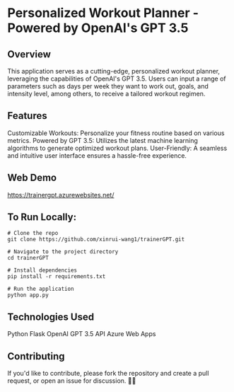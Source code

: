 # Personalized Workout Planner - Powered by OpenAI's GPT 3.5
## Overview
This application serves as a cutting-edge, personalized workout planner, leveraging the capabilities of OpenAI's GPT 3.5. Users can input a range of parameters such as days per week they want to work out, goals, and intensity level, among others, to receive a tailored workout regimen.

## Features
Customizable Workouts: Personalize your fitness routine based on various metrics.
Powered by GPT 3.5: Utilizes the latest machine learning algorithms to generate optimized workout plans.
User-Friendly: A seamless and intuitive user interface ensures a hassle-free experience.

## Web Demo
https://trainergpt.azurewebsites.net/

## To Run Locally:
```
# Clone the repo
git clone https://github.com/xinrui-wang1/trainerGPT.git

# Navigate to the project directory
cd trainerGPT

# Install dependencies
pip install -r requirements.txt

# Run the application
python app.py
```

## Technologies Used
Python
Flask
OpenAI GPT 3.5 API
Azure Web Apps

## Contributing
If you'd like to contribute, please fork the repository and create a pull request, or open an issue for discussion. 🏋️‍♂️

